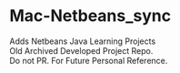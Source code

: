 # Mac-Netbeans_sync
Adds Netbeans Java Learning Projects<br>
Old Archived Developed Project Repo.<br>
Do not PR. For Future Personal Reference.
